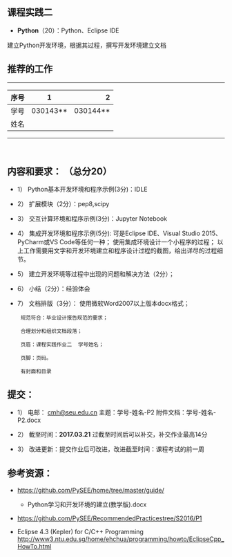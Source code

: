
## 课程实践二

* **Python**（20）：Python、Eclipse IDE

建立Python开发环境，根据其过程，撰写开发环境建立文档

## 推荐的工作 
-----
| 序号  |1          |    2 |
| ------|:--------:| -----------:|
| 学号  | 030143**  |  030144**   |
| 姓名  |           |             |
---------
   
## 内容和要求： （总分20）

* 1）	Python基本开发环境和程序示例(3分)：IDLE

* 2）	扩展模块（2分）：pep8,scipy

* 3）	交互计算环境和程序示例(3分)：Jupyter Notebook
* 4）	集成开发环境和程序示例(5分):
          可是Eclipse IDE、Visual Studio 2015、PyCharm或VS Code等任何一种；
          使用集成环境设计一个小程序的过程；
         以上工作需要用文字和开发环境建立和程序设计过程的截图，给出详尽的过程细节。

* 5）	建立开发环境等过程中出现的问题和解决方法（2分）；

* 6）	小结（2分）：经验体会

* 7）	文档排版（3分）：
        使用微软Word2007以上版本docx格式；
       
       规范符合：毕业设计报告规范的要求；
       
       合理划分和组织文档段落；
       
       页眉：课程实践作业二  学号姓名；
       
       页脚：页码。
       
       有封面和目录
       
## 提交：

* 1）	电邮： cmh@seu.edu.cn 
          主题：学号-姓名-P2
          附件文档：学号-姓名-P2.docx

* 2）	 截至时间：**2017.03.21**
         过截至时间后可以补交，补交作业最高14分
* 3）	改进更新：提交作业后可改进，改进截至时间：课程考试的前一周

## 参考资源：

* https://github.com/PySEE/home/tree/master/guide/

   * Python学习和开发环境的建立(教学版).docx
   
* https://github.com/PySEE/RecommendedPracticestree/S2016/P1

* Eclipse 4.3 (Kepler) for C/C++ Programming http://www3.ntu.edu.sg/home/ehchua/programming/howto/EclipseCpp_HowTo.html




